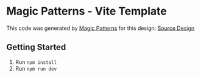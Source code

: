 # Magic Patterns - Vite Template

This code was generated by [Magic Patterns](https://magicpatterns.com) for this design: [Source Design](https://magicpatterns.com/c/taiynafzjwxgrmpzgeyvtd)

## Getting Started

1. Run `npm install`
2. Run `npm run dev`
